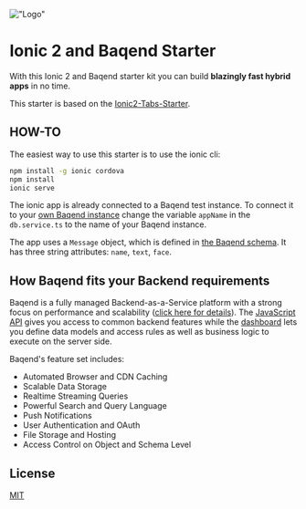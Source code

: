 !["Logo"](https://github.com/Baqend/ionic2-starter/raw/master/ionic_baqend.png)


# Ionic 2 and Baqend Starter

With this Ionic 2 and Baqend starter kit you can build **blazingly fast hybrid apps** in no time.

This starter is based on the [Ionic2-Tabs-Starter](https://github.com/driftyco/ionic2-starter-tabs).

## HOW-TO

The easiest way to use this starter is to use the ionic cli:
 
 ```bash
 npm install -g ionic cordova
 npm install
 ionic serve
 ```

 The ionic app is already connected to a Baqend test instance. To connect it to your [own Baqend instance](https://dashboard.baqend.com/register) change the variable `appName` in the `db.service.ts` to the name of your Baqend instance.

 The app uses a `Message` object, which is defined in [the Baqend schema](http://www.baqend.com/guide/#schema-and-types). It has three string attributes: `name`, `text`, `face`.  
 
## How Baqend fits your Backend requirements

Baqend is a fully managed Backend-as-a-Service platform with a strong focus on performance and scalability ([click here for details](http://blog.baqend.com/post/139788321880/bringing-web-performance-to-the-next-level-an)). The [JavaScript API](http://www.baqend.com/js-sdk/latest/baqend.html) gives you access to common backend features while the [dashboard](http://www.baqend.com/guide/#baqend-dashboard) lets you define data models and access rules as well as business logic to execute on the server side.

Baqend's feature set includes: 

* Automated Browser and CDN Caching
* Scalable Data Storage
* Realtime Streaming Queries
* Powerful Search and Query Language
* Push Notifications
* User Authentication and OAuth
* File Storage and Hosting
* Access Control on Object and Schema Level

## License
 
[MIT](https://github.com/Baqend/ionic2-starter/blob/master/LICENSE) 
